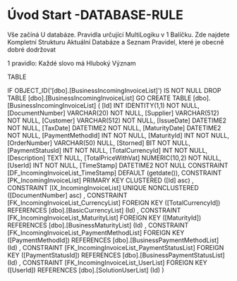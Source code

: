﻿# Úvod   Start -DATABASE-RULE  

Vše začíná U databáze. 
Pravidla určující MultiLogiku v 1 Balíčku.
Zde najdete Kompletní Strukturu Aktuální Databáze
a Seznam Pravidel, které je obecně dobré dodržovat

1 pravidlo: Každé slovo má Hluboký Význam

TABLE


 IF OBJECT_ID('[dbo].[BusinessIncomingInvoiceList]') IS NOT NULL 
 DROP TABLE [dbo].[BusinessIncomingInvoiceList] 
 GO
 CREATE TABLE [dbo].[BusinessIncomingInvoiceList] ( 
 [Id]                 INT              IDENTITY(1,1)          NOT NULL,
 [DocumentNumber]     VARCHAR(20)                             NOT NULL,
 [Supplier]           VARCHAR(512)                            NOT NULL,
 [Customer]           VARCHAR(512)                            NOT NULL,
 [IssueDate]          DATETIME2                               NOT NULL,
 [TaxDate]            DATETIME2                               NOT NULL,
 [MaturityDate]       DATETIME2                               NOT NULL,
 [PaymentMethodId]    INT                                     NOT NULL,
 [MaturityId]         INT                                     NOT NULL,
 [OrderNumber]        VARCHAR(50)                                 NULL,
 [Storned]            BIT                                     NOT NULL,
 [PaymentStatusId]    INT                                     NOT NULL,
 [TotalCurrencyId]    INT                                     NOT NULL,
 [Description]        TEXT                                        NULL,
 [TotalPriceWithVat]  NUMERIC(10,2)                           NOT NULL,
 [UserId]             INT                                     NOT NULL,
 [TimeStamp]          DATETIME2                               NOT NULL  CONSTRAINT [DF_IncomingInvoiceList_TimeStamp] DEFAULT (getdate()),
 CONSTRAINT   [PK_IncomingInvoiceList]  PRIMARY KEY CLUSTERED    ([Id] asc) ,
 CONSTRAINT   [IX_IncomingInvoiceList]  UNIQUE      NONCLUSTERED ([DocumentNumber] asc) ,
 CONSTRAINT [FK_IncomingInvoiceList_CurrencyList] FOREIGN KEY ([TotalCurrencyId]) REFERENCES [dbo].[BasicCurrencyList] (Id) ,
 CONSTRAINT [FK_IncomingInvoiceList_MaturityList] FOREIGN KEY ([MaturityId]) REFERENCES [dbo].[BusinessMaturityList] (Id) ,
 CONSTRAINT [FK_IncomingInvoiceList_PaymentMethodList] FOREIGN KEY ([PaymentMethodId]) REFERENCES [dbo].[BusinessPaymentMethodList] (Id) ,
 CONSTRAINT [FK_IncomingInvoiceList_PaymentStatusList] FOREIGN KEY ([PaymentStatusId]) REFERENCES [dbo].[BusinessPaymentStatusList] (Id) ,
 CONSTRAINT [FK_IncomingInvoiceList_UserList] FOREIGN KEY ([UserId]) REFERENCES [dbo].[SolutionUserList] (Id) )
 
 